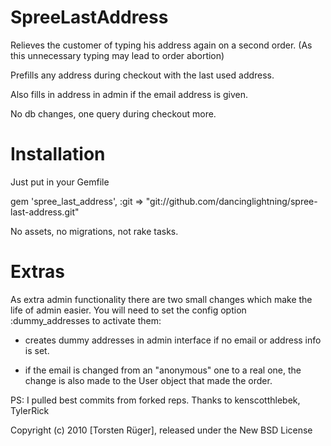 SpreeLastAddress
================

Relieves the customer of typing his address again on a second order. (As this unnecessary typing may lead to order abortion)

Prefills any address during checkout with the last used address.

Also fills in address in admin if the email address is given.

No db changes, one query during checkout more.

Installation
=============
Just put in your Gemfile 

gem 'spree_last_address', :git => "git://github.com/dancinglightning/spree-last-address.git"

No assets, no migrations, not rake tasks.

Extras
=====

As extra admin functionality there are two small changes which make the life of admin easier. You will need to set the config option :dummy_addresses to activate them:

- creates dummy addresses in admin interface if no email or address info is set. 

- if the email is changed from an "anonymous" one to a real one, the change is also made to the User object that made the order.

PS: I pulled best commits from forked reps. Thanks to kenscotthlebek,  TylerRick


Copyright (c) 2010 [Torsten Rüger], released under the New BSD License
